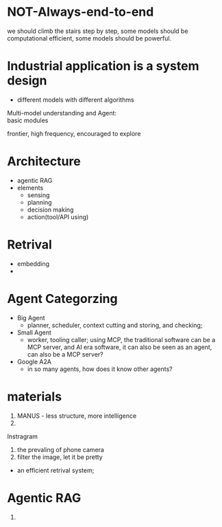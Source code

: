 # NOT-Always-end-to-end
we should climb the stairs step by step, 
some models should be computational efficient,
some models should be powerful.

# Industrial application is a system design
 - different models with different algorithms
 



Multi-model understanding and Agent:  
basic modules


frontier,
high frequency,
encouraged to explore


# Architecture
- agentic RAG
- elements
    - sensing
    - planning
    - decision making
    - action(tool/API using)

# Retrival
- embedding
-



# Agent Categorzing
- Big Agent
    - planner, scheduler, context cutting and storing, and checking;
- Small Agent
    - worker, tooling caller; using MCP, the traditional software can be a MCP server, and AI era software, it can also be seen as an agent, can also be a MCP server?
- Google A2A
    - in so many agents, how does it know other agents?



# materials
1. MANUS - less structure, more intelligence
2. 


Instragram
1. the prevaling of phone camera
2. filter the image, let it be pretty





 - an efficient retrival system;

# Agentic RAG
1. 